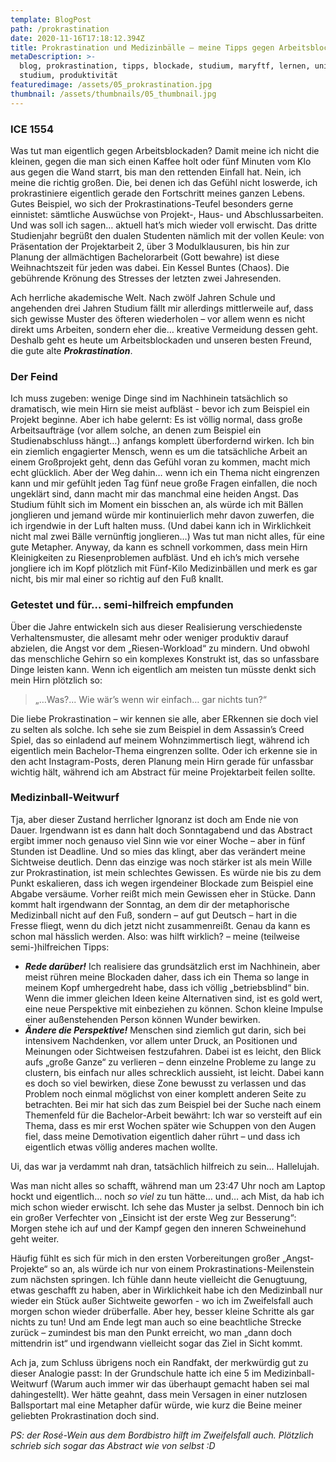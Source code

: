 ```yaml
---
template: BlogPost
path: /prokrastination
date: 2020-11-16T17:18:12.394Z
title: Prokrastination und Medizinbälle – meine Tipps gegen Arbeitsblockaden
metaDescription: >-
  blog, prokrastination, tipps, blockade, studium, maryftf, lernen, uni, duales
  studium, produktivität
featuredimage: /assets/05_prokrastination.jpg
thumbnail: /assets/thumbnails/05_thumbnail.jpg
---
```

### ICE 1554 

Was tut man eigentlich gegen Arbeitsblockaden? Damit meine ich nicht die kleinen, gegen die man sich einen Kaffee holt oder fünf Minuten vom Klo aus gegen die Wand starrt, bis man den rettenden Einfall hat. Nein, ich meine die richtig großen. Die, bei denen ich das Gefühl nicht loswerde, ich prokrastiniere eigentlich gerade den Fortschritt meines ganzen Lebens. Gutes Beispiel, wo sich der Prokrastinations-Teufel besonders gerne einnistet: sämtliche Auswüchse von Projekt-, Haus- und Abschlussarbeiten. Und was soll ich sagen… aktuell hat’s mich wieder voll erwischt. Das dritte Studienjahr begrüßt den dualen Studenten nämlich mit der vollen Keule: von Präsentation der Projektarbeit 2, über 3 Modulklausuren, bis hin zur Planung der allmächtigen Bachelorarbeit (Gott bewahre) ist diese Weihnachtszeit für jeden was dabei. Ein Kessel Buntes (Chaos). Die gebührende Krönung des Stresses der letzten zwei Jahresenden.

Ach herrliche akademische Welt. Nach zwölf Jahren Schule und angehenden drei Jahren Studium fällt mir allerdings mittlerweile auf, dass sich gewisse Muster des öfteren wiederholen – vor allem wenn es nicht direkt ums Arbeiten, sondern eher die… kreative Vermeidung dessen geht. Deshalb geht es heute um Arbeitsblockaden und unseren besten Freund, die gute alte ***Prokrastination***.



### Der Feind

Ich muss zugeben: wenige Dinge sind im Nachhinein tatsächlich so dramatisch, wie mein Hirn sie meist aufbläst - bevor ich zum Beispiel ein Projekt beginne. Aber ich habe gelernt: Es ist völlig normal, dass große Arbeitsaufträge (vor allem solche, an denen zum Beispiel ein Studienabschluss hängt…) anfangs komplett überfordernd wirken. Ich bin ein ziemlich engagierter Mensch, wenn es um die tatsächliche Arbeit an einem Großprojekt geht, denn das Gefühl voran zu kommen, macht mich echt glücklich. Aber der Weg dahin… wenn ich ein Thema nicht eingrenzen kann und mir gefühlt jeden Tag fünf neue große Fragen einfallen, die noch ungeklärt sind, dann macht mir das manchmal eine heiden Angst. Das Studium fühlt sich im Moment ein bisschen an, als würde ich mit Bällen jonglieren und jemand würde mir kontinuierlich mehr davon zuwerfen, die ich irgendwie in der Luft halten muss. (Und dabei kann ich in Wirklichkeit nicht mal zwei Bälle vernünftig jonglieren…) Was tut man nicht alles, für eine gute Metapher. Anyway, da kann es schnell vorkommen, dass mein Hirn Kleinigkeiten zu Riesenproblemen aufbläst. Und eh ich’s mich versehe jongliere ich im Kopf plötzlich mit Fünf-Kilo Medizinbällen und merk es gar nicht, bis mir mal einer so richtig auf den Fuß knallt.



### Getestet und für… semi-hilfreich empfunden

Über die Jahre entwickeln sich aus dieser Realisierung verschiedenste Verhaltensmuster, die allesamt mehr oder weniger produktiv darauf abzielen, die Angst vor dem „Riesen-Workload“ zu mindern. Und obwohl das menschliche Gehirn so ein komplexes Konstrukt ist, das so unfassbare Dinge leisten kann. Wenn ich eigentlich am meisten tun müsste denkt sich mein Hirn plötzlich so:

> „…Was?... Wie wär’s wenn wir einfach… gar nichts tun?“

Die liebe Prokrastination – wir kennen sie alle, aber ERkennen sie doch viel zu selten als solche. Ich sehe sie zum Beispiel in dem Assassin’s Creed Spiel, das so einladend auf meinem Wohnzimmertisch liegt, während ich eigentlich mein Bachelor-Thema eingrenzen sollte. Oder ich erkenne sie in den acht Instagram-Posts, deren Planung mein Hirn gerade für unfassbar wichtig hält, während ich am Abstract für meine Projektarbeit feilen sollte.



### Medizinball-Weitwurf

Tja, aber dieser Zustand herrlicher Ignoranz ist doch am Ende nie von Dauer. Irgendwann ist es dann halt doch Sonntagabend und das Abstract ergibt immer noch genauso viel Sinn wie vor einer Woche – aber in fünf Stunden ist Deadline. Und so mies das klingt, aber das verändert meine Sichtweise deutlich. Denn das einzige was noch stärker ist als mein Wille zur Prokrastination, ist mein schlechtes Gewissen. Es würde nie bis zu dem Punkt eskalieren, dass ich wegen irgendeiner Blockade zum Beispiel eine Abgabe versäume. Vorher reißt mich mein Gewissen eher in Stücke. Dann kommt halt irgendwann der Sonntag, an dem dir der metaphorische Medizinball nicht auf den Fuß, sondern – auf gut Deutsch – hart in die Fresse fliegt, wenn du dich jetzt nicht zusammenreißt. Genau da kann es schon mal hässlich werden. Also: was hilft wirklich? – meine (teilweise semi-)hilfreichen Tipps:

* ***Rede darüber!*** Ich realisiere das grundsätzlich erst im Nachhinein, aber meist rühren meine Blockaden daher, dass ich ein Thema so lange in meinem Kopf umhergedreht habe, dass ich völlig „betriebsblind“ bin. Wenn die immer gleichen Ideen keine Alternativen sind, ist es gold wert, eine neue Perspektive mit einbeziehen zu können. Schon kleine Impulse einer außenstehenden Person können Wunder bewirken.
* ***Ändere die Perspektive!*** Menschen sind ziemlich gut darin, sich bei intensivem Nachdenken, vor allem unter Druck, an Positionen und Meinungen oder Sichtweisen festzufahren. Dabei ist es leicht, den Blick aufs „große Ganze“ zu verlieren – denn einzelne Probleme zu lange zu clustern, bis einfach nur alles schrecklich aussieht, ist leicht. Dabei kann es doch so viel bewirken, diese Zone bewusst zu verlassen und das Problem noch einmal möglichst von einer komplett anderen Seite zu betrachten. Bei mir hat sich das zum Beispiel bei der Suche nach einem Themenfeld für die Bachelor-Arbeit bewährt: Ich war so versteift auf ein Thema, dass es mir erst Wochen später wie Schuppen von den Augen fiel, dass meine Demotivation eigentlich daher rührt – und dass ich eigentlich etwas völlig anderes machen wollte.



Ui, das war ja verdammt nah dran, tatsächlich hilfreich zu sein… Hallelujah.

Was man nicht alles so schafft, während man um 23:47 Uhr noch am Laptop hockt und eigentlich… noch *so viel* zu tun hätte… und… ach Mist, da hab ich mich schon wieder erwischt. Ich sehe das Muster ja selbst. Dennoch bin ich ein großer Verfechter von „Einsicht ist der erste Weg zur Besserung“: Morgen stehe ich auf und der Kampf gegen den inneren Schweinehund geht weiter.

Häufig fühlt es sich für mich in den ersten Vorbereitungen großer „Angst-Projekte“ so an, als würde ich nur von einem Prokrastinations-Meilenstein zum nächsten springen. Ich fühle dann heute vielleicht die Genugtuung, etwas geschafft zu haben, aber in Wirklichkeit habe ich den Medizinball nur wieder ein Stück außer Sichtweite geworfen - wo ich im Zweifelsfall auch morgen schon wieder drüberfalle. Aber hey, besser kleine Schritte als gar nichts zu tun! Und am Ende legt man auch so eine beachtliche Strecke zurück – zumindest bis man den Punkt erreicht, wo man „dann doch mittendrin ist“ und irgendwann vielleicht sogar das Ziel in Sicht kommt.

Ach ja, zum Schluss übrigens noch ein Randfakt, der merkwürdig gut zu dieser Analogie passt: In der Grundschule hatte ich eine 5 im Medizinball-Weitwurf (Warum auch immer wir das überhaupt gemacht haben sei mal dahingestellt). Wer hätte geahnt, dass mein Versagen in einer nutzlosen Ballsportart mal eine Metapher dafür würde, wie kurz die Beine meiner geliebten Prokrastination doch sind.



*PS: der Rosé-Wein aus dem Bordbistro hilft im Zweifelsfall auch. Plötzlich schrieb sich sogar das Abstract wie von selbst :D*
